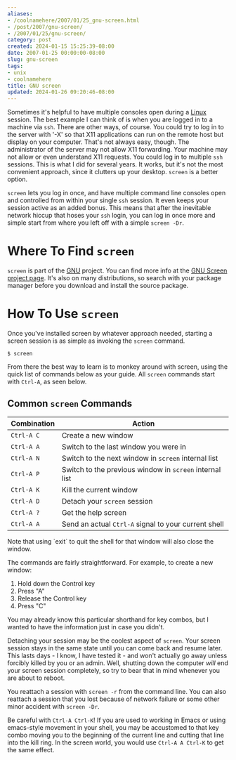 ```yaml
---
aliases:
- /coolnamehere/2007/01/25_gnu-screen.html
- /post/2007/gnu-screen/
- /2007/01/25/gnu-screen/
category: post
created: 2024-01-15 15:25:39-08:00
date: 2007-01-25 00:00:00-08:00
slug: gnu-screen
tags:
- unix
- coolnamehere
title: GNU screen
updated: 2024-01-26 09:20:46-08:00
---
```


Sometimes it's helpful to have multiple consoles open during a [Linux](../../../card/Linux.md) session. The best example I can think of is when you are logged in to a machine via `ssh`. There are other ways, of course. You could try to log in to the server with '-X' so that X11 applications can run on the remote host but display on your computer. That's not always easy, though. The administrator of the server may not allow X11 forwarding. Your machine may not allow or even understand X11 requests. You could log in to multiple `ssh` sessions. This is what I did for several years. It works, but it's not the most convenient approach, since it clutters up your desktop. `screen` is a better option.

<!--more-->

`screen` lets you log in once, and have multiple command line consoles open and controlled from within your single `ssh` session. It even keeps your session active as an added bonus. This means that after the inevitable network hiccup that hoses your `ssh` login, you can log in once more and simple start from where you left off with a simple `screen -Dr`.

# Where To Find `screen`

`screen` is part of the [GNU](http://www.gnu.org/) project. You can find more info at the [GNU Screen project page](https://savannah.gnu.org/projects/screen/). It's also on many distributions, so search with your package manager before you download and install the source package.

# How To Use `screen`

Once you've installed screen by whatever approach needed, starting a screen session is as simple as invoking the `screen` command.

````
$ screen
````

From there the best way to learn is to monkey around with screen, using the quick list of commands below as your guide. All `screen` commands start with `Ctrl-A`, as seen below.

## Common `screen` Commands

|Combination|Action|
|-----------|------|
|`Ctrl-A C`|Create a new window|
|`Ctrl-A A`|Switch to the last window you were in|
|`Ctrl-A N`|Switch to the next window in `screen` internal list|
|`Ctrl-A P`|Switch to the previous window in `screen` internal list|
|`Ctrl-A K`|Kill the current window|
|`Ctrl-A D`|Detach your `screen` session|
|`Ctrl-A ?`|Get the help screen|
|`Ctrl-A A`|Send an actual `Ctrl-A` signal to your current shell|

<aside>
Note that using `exit` to quit the shell for that window will also close the window.
</aside>

The commands are fairly straightforward. For example, to create a new window:

1. Hold down the Control key
1. Press "A"
1. Release the Control key
1. Press "C"

You may already know this particular shorthand for key combos, but I wanted to have the information just in case you didn't.

Detaching your session may be the coolest aspect of `screen`. Your screen session stays in the same state until you can come back and resume later. This lasts days - I know, I have tested it - and won't actually go away unless forcibly killed by you or an admin. Well, shutting down the computer *will* end your screen session completely, so try to bear that in mind whenever you are about to reboot.

You reattach a session with `screen -r` from the command line. You can also reattach a session that you lost because of network failure or some other minor accident with `screen -Dr`.

Be careful with `Ctrl-A Ctrl-K`! If you are used to working in Emacs or using emacs-style movement in your shell, you may be accustomed to that key combo moving you to the beginning of the current line and cutting that line into the kill ring. In the screen 
world, you would use `Ctrl-A A Ctrl-K` to get the same effect.